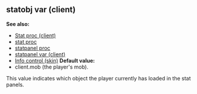 ## statobj var (client)
**See also:**
+   [Stat proc (client)](/ref/client/proc/Stat.md) 
+   [stat proc](/ref/proc/stat.md) 
+   [statpanel proc](/ref/proc/statpanel.md) 
+   [statpanel var (client)](/ref/client/var/statpanel.md) 
+   [Info control (skin)](/ref/%7Bskin%7D/control/info.md) <!-- -->
**Default value:**
+   client.mob (the player\'s mob).


This value indicates which object the player currently has
loaded in the stat panels.